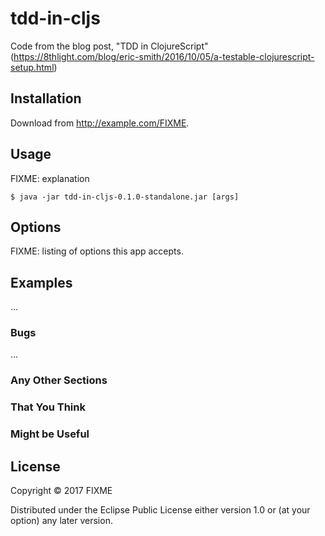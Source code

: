 # tdd-in-cljs

Code from the blog post, "TDD in ClojureScript" (https://8thlight.com/blog/eric-smith/2016/10/05/a-testable-clojurescript-setup.html)

## Installation

Download from http://example.com/FIXME.

## Usage

FIXME: explanation

    $ java -jar tdd-in-cljs-0.1.0-standalone.jar [args]

## Options

FIXME: listing of options this app accepts.

## Examples

...

### Bugs

...

### Any Other Sections
### That You Think
### Might be Useful

## License

Copyright © 2017 FIXME

Distributed under the Eclipse Public License either version 1.0 or (at
your option) any later version.
